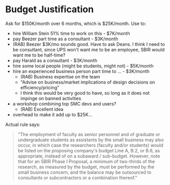 # Budget Justification


Ask for \$150K/month over 6 months, which is \$25K/month.  Use to:

- hire William Stein 51% time to work on this - \$7K/month
- pay Beezer part time as a consultant - \$3K/month
- (RAB) Beezer \$3K/mo sounds good.  Have to ask Deans.  I think I need to be consultant, since UPS won't want me to be an employee, SBIR would want me to be half-time?
- pay Harald as a consultant - \$3K/month
- hire some local people (might be students, might not) - \$5K/month
- hire an experienced business person part time to ... - \$3K/month
   - (RAB) Business expertise on the team
   - "Advise on business/market implications of design decisions on efficiency/pricing"
   - I think this would be very good to have, so long as it does not impinge on banned activities
- a workshop combining top SMC devs and users?
  - (RAB) Excellent idea
- overhead to make it add up to \$25K...

Actual rule says:
> "The employment of faculty as senior personnel and of graduate or undergraduate students as assistants by the small business may also occur, in which case the researchers (faculty and/or students) would be listed on the proposing company's budget Line A, B.2, or B.6, as appropriate, instead of on a subaward / sub-budget. However, note that for an SBIR Phase I Proposal, a minimum of two-thirds of the research, as measured by the budget, must be performed by the small business concern, and the balance may be outsourced to consultants or subcontractors or a combination thereof."

